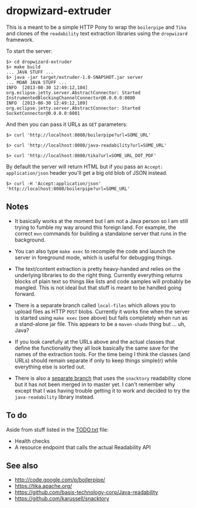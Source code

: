 dropwizard-extruder
==

This is a meant to be a simple HTTP Pony to wrap the `boilerpipe` and `Tika` and
clones of the `readability` text extraction libraries using the `dropwizard`
framework.

To start the server:
   
	$> cd dropwizard-extruder
	$> make build
	... JAVA STUFF ...
	$> java -jar target/extruder-1.0-SNAPSHOT.jar server
	... MOAR JAVA STUFF ...
	INFO  [2013-08-30 12:49:12,184] org.eclipse.jetty.server.AbstractConnector: Started InstrumentedBlockingChannelConnector@0.0.0.0:8080
	INFO  [2013-08-30 12:49:12,189] org.eclipse.jetty.server.AbstractConnector: Started SocketConnector@0.0.0.0:8081

And then you can pass it URLs as `GET` parameters:
  
	$> curl 'http://localhost:8080/boilerpipe?url=SOME_URL'

	$> curl 'http://localhost:8080/java-readability?url=SOME_URL'

	$> curl 'http://localhost:8080/tika?url=SOME_URL_DOT_PDF'

By default the server will return HTML but if you pass an `Accept:
application/json` header you'll get a big old blob of JSON instead.

	$> curl -H 'Accept:application/json' 'http://localhost:8080/boilerpipe?url=SOME_URL'

Notes
--

* It basically works at the moment but I am not a Java person so I am still trying
  to fumble my way around this foreign land. For example, the correct `mvn`
  commands for building a standalone server that runs in the background.

* You can also type `make exec` to recompile the code and launch the server in
  foreground mode, which is useful for debugging things.

* The text/content extraction is pretty heavy-handed and relies on the
  underlying libraries to do the right thing. Currently everything returns
  blocks of plain text so things like lists and code samples will probably be
  mangled. This is not ideal but that stuff is meant to be handled going forward.

* There is a separate branch called `local-files` which allows you to upload
  files as HTTP `POST` blobs. Currently it works fine when the server is started
  using `make exec` (see above) but fails completely when run as a stand-alone
  jar file. This appears to be a `maven-shade` thing but ... uh, Java?

* If you look carefully at the URLs above and the actual classes that define the
  functionality they all look basically the same save for the names of the
  extraction tools. For the time being I think the classes (and URLs) should
  remain separate if only to keep things simple(r) while everything else is
  sorted out.

* There is also a [separate
branch](https://github.com/straup/dropwizard-extruder/tree/snacktory) that uses
the `snacktory` readability clone but it has not been merged in to master yet. I
can't remember why except that I was having trouble getting it to work and
decided to try the `java-readability` library instead.

To do
--

Aside from stuff listed in the [TODO.txt](TODO.txt) file:

* Health checks
* A resource endpoint that calls the actual Readability API

See also
--

* http://code.google.com/p/boilerpipe/
* https://tika.apache.org/
* https://github.com/basis-technology-corp/Java-readability
* https://github.com/karussell/snacktory
